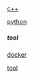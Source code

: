 [c++](./cxx/)

[python](./py/py.md)

##### tool

[docker](./tool/docker.md)

[tool](./tool/tool.md)


